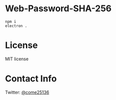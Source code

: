 # Web-Password-SHA-256

```
npm i
electron .
```

# License
MIT license

# Contact Info
Twitter: [@come25136](https://twitter.com/come25136)
